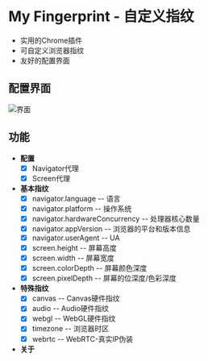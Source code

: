 # My Fingerprint - 自定义指纹

- 实用的Chrome插件
- 可自定义浏览器指纹
- 友好的配置界面

## 配置界面

![界面](/images/popup.jpg)

## 功能

- **配置**
  - [x] Navigator代理
  - [x] Screen代理
- **基本指纹**
  - [x] navigator.language -- 语言
  - [x] navigator.platform -- 操作系统
  - [x] navigator.hardwareConcurrency -- 处理器核心数量
  - [x] navigator.appVersion -- 浏览器的平台和版本信息
  - [x] navigator.userAgent -- UA
  - [x] screen.height -- 屏幕高度
  - [x] screen.width -- 屏幕宽度
  - [x] screen.colorDepth -- 屏幕颜色深度
  - [x] screen.pixelDepth -- 屏幕的位深度/色彩深度
- **特殊指纹**
  - [x] canvas -- Canvas硬件指纹
  - [x] audio -- Audio硬件指纹
  - [x] webgl -- WebGL硬件指纹
  - [x] timezone -- 浏览器时区
  - [x] webrtc -- WebRTC-真实IP伪装
- **关于**

